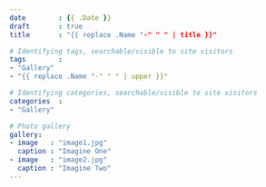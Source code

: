 ```yaml
---
date        : {{ .Date }}
draft       : true
title       : "{{ replace .Name "-" " " | title }}"

# Identifying tags, searchable/visible to site visitors
tags        :
- "Gallery"
- "{{ replace .Name "-" " " | upper }}"

# Identifying categories, searchable/visible to site visitors
categories  :
- "Gallery"

# Photo gallery
gallery:
- image   : "image1.jpg"
  caption : "Imagine One"
- image   : "image2.jpg"
  caption : "Imagine Two"
---
```


